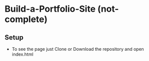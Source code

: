 # Build-a-Portfolio-Site (not-complete)

## Setup
- To see the page just Clone or Download the repository and open index.html
